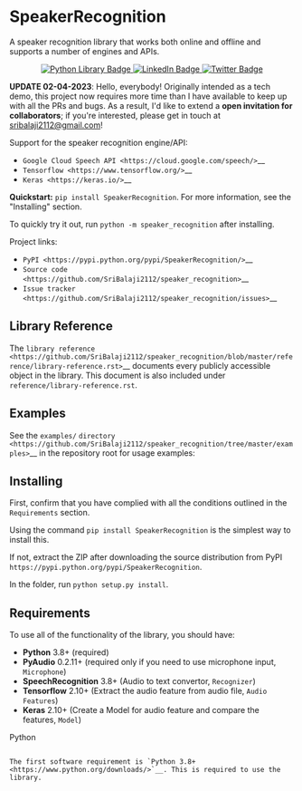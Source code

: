 SpeakerRecognition
====================

A speaker recognition library that works both online and offline and supports a number of engines and APIs. 

<div id="badges" align="center">
  <a href="https://pypi.org/user/SriBalaji/">
    <img src="https://img.shields.io/badge/Python-blue?style=for-the-badge&logo=python&logoColor=white" alt="Python Library Badge"/>
  </a>
  <a href="https://www.linkedin.com/in/sri-balaji-7b51b7228/">
    <img src="https://img.shields.io/badge/LinkedIn-red?style=for-the-badge&logo=linkedin&logoColor=white" alt="LinkedIn Badge"/>
  </a>
  <a href="https://twitter.com/Balaji92223427">
    <img src="https://img.shields.io/badge/Twitter-blue?style=for-the-badge&logo=twitter&logoColor=white" alt="Twitter Badge"/>
  </a>
</div>


**UPDATE 02-04-2023**: Hello, everybody!
Originally intended as a tech demo, this project now requires more time than I have available to keep up with all the PRs and bugs.
As a result, I'd like to extend a **open invitation for collaborators**; if you're interested, please get in touch at sribalaji2112@gmail.com! 

Support for the speaker recognition engine/API:

* `Google Cloud Speech API <https://cloud.google.com/speech/>`__
* `Tensorflow <https://www.tensorflow.org/>`__
* `Keras <https://keras.io/>`__

**Quickstart:** ``pip install SpeakerRecognition``. For more information, see the "Installing" section.

To quickly try it out, run ``python -m speaker_recognition`` after installing.

Project links:

-  `PyPI <https://pypi.python.org/pypi/SpeakerRecognition/>`__
-  `Source code <https://github.com/SriBalaji2112/speaker_recognition>`__
-  `Issue tracker <https://github.com/SriBalaji2112/speaker_recognition/issues>`__

Library Reference
-----------------

The `library reference <https://github.com/SriBalaji2112/speaker_recognition/blob/master/reference/library-reference.rst>`__ documents every publicly accessible object in the library. This document is also included under ``reference/library-reference.rst``.

Examples
--------

See the ``examples/`` `directory <https://github.com/SriBalaji2112/speaker_recognition/tree/master/examples>`__ in the repository root for usage examples:

Installing
----------

First, confirm that you have complied with all the conditions outlined in the `Requirements` section. 

Using the command `pip install SpeakerRecognition` is the simplest way to install this. 

If not, extract the ZIP after downloading the source distribution from PyPI `https://pypi.python.org/pypi/SpeakerRecognition`. 

In the folder, run ``python setup.py install``.

Requirements
------------

To use all of the functionality of the library, you should have:

* **Python** 3.8+ (required)
* **PyAudio** 0.2.11+ (required only if you need to use microphone input, ``Microphone``)
* **SpeechRecognition** 3.8+ (Audio to text convertor, ``Recognizer``)
* **Tensorflow** 2.10+ (Extract the audio feature from audio file, ``Audio Features``)
* **Keras** 2.10+ (Create a Model for audio feature and compare the features, ``Model``)

Python
~~~~~~

The first software requirement is `Python 3.8+ <https://www.python.org/downloads/>`__. This is required to use the library.

~~~~~~~





